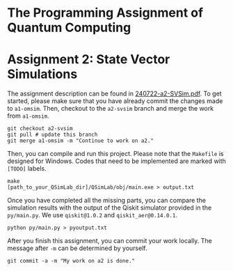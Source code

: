 # The Programming Assignment of Quantum Computing

# Assignment 2: State Vector Simulations

The assignment description can be found in [240722-a2-SVSim.pdf](https://github.com/bdis-q/QSimLab/blob/a2-svsim/240722-a2-SVSim.pdf). 
To get started, please make sure that you have already commit the changes made to `a1-omsim`. Then, checkout to the `a2-svsim` branch and merge the work from `a1-omsim`. 

```shell
git checkout a2-svsim
git pull # update this branch
git merge a1-omsim -m "Continue to work on a2."
```

Then, you can compile and run this project. Please note that the `Makefile` is designed for Windows. Codes that need to be implemented are marked with `[TODO]` labels. 

```shell
make
[path_to_your_QSimLab_dir]/QSimLab/obj/main.exe > output.txt
```

Once you have completed all the missing parts, you can compare the simulation results with the output of the Qiskit simulator provided in the `py/main.py`. We use `qiskit@1.0.2` and `qiskit_aer@0.14.0.1`. 

```shell
python py/main.py > pyoutput.txt
```

After you finish this assignment, you can commit your work locally. The message after `-m` can be determined by yourself. 

```shell
git commit -a -m "My work on a2 is done."
```
